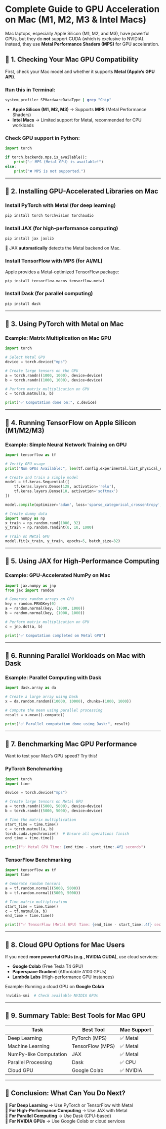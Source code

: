 # **Complete Guide to GPU Acceleration on Mac (M1, M2, M3 & Intel Macs)**  

Mac laptops, especially Apple Silicon (M1, M2, and M3), have powerful GPUs, but they do **not** support CUDA (which is exclusive to NVIDIA). Instead, they use **Metal Performance Shaders (MPS)** for GPU acceleration.

## **🔹 1. Checking Your Mac GPU Compatibility**
First, check your Mac model and whether it supports **Metal (Apple’s GPU API)**.

### **Run this in Terminal:**  
```bash
system_profiler SPHardwareDataType | grep "Chip"
```
- **Apple Silicon (M1, M2, M3)** → Supports **MPS** (Metal Performance Shaders)
- **Intel Macs** → Limited support for Metal, recommended for CPU workloads

### **Check GPU support in Python:**  
```python
import torch

if torch.backends.mps.is_available():
    print("✅ MPS (Metal GPU) is available!")
else:
    print("❌ MPS is not supported.")
```

---

## **🔹 2. Installing GPU-Accelerated Libraries on Mac**
### **Install PyTorch with Metal (for deep learning)**
```bash
pip install torch torchvision torchaudio
```

### **Install JAX (for high-performance computing)**
```bash
pip install jax jaxlib
```
🔹 JAX **automatically** detects the Metal backend on Mac.

### **Install TensorFlow with MPS (for AI/ML)**
Apple provides a Metal-optimized TensorFlow package:
```bash
pip install tensorflow-macos tensorflow-metal
```

### **Install Dask (for parallel computing)**
```bash
pip install dask
```

---

## **🔹 3. Using PyTorch with Metal on Mac**
### **Example: Matrix Multiplication on Mac GPU**
```python
import torch

# Select Metal GPU
device = torch.device("mps")

# Create large tensors on the GPU
a = torch.randn((1000, 1000), device=device)
b = torch.randn((1000, 1000), device=device)

# Perform matrix multiplication on GPU
c = torch.matmul(a, b)

print("✅ Computation done on:", c.device)
```

---

## **🔹 4. Running TensorFlow on Apple Silicon (M1/M2/M3)**
### **Example: Simple Neural Network Training on GPU**
```python
import tensorflow as tf

# Verify GPU usage
print("Num GPUs Available:", len(tf.config.experimental.list_physical_devices('GPU')))

# Create and train a simple model
model = tf.keras.Sequential([
    tf.keras.layers.Dense(128, activation='relu'),
    tf.keras.layers.Dense(10, activation='softmax')
])

model.compile(optimizer='adam', loss='sparse_categorical_crossentropy', metrics=['accuracy'])

# Create dummy data
import numpy as np
x_train = np.random.rand(1000, 32)
y_train = np.random.randint(0, 10, 1000)

# Train on Metal GPU
model.fit(x_train, y_train, epochs=5, batch_size=32)
```

---

## **🔹 5. Using JAX for High-Performance Computing**
### **Example: GPU-Accelerated NumPy on Mac**
```python
import jax.numpy as jnp
from jax import random

# Generate random arrays on GPU
key = random.PRNGKey(0)
a = random.normal(key, (1000, 1000))
b = random.normal(key, (1000, 1000))

# Perform matrix multiplication on GPU
c = jnp.dot(a, b)

print("✅ Computation completed on Metal GPU")
```

---

## **🔹 6. Running Parallel Workloads on Mac with Dask**
### **Example: Parallel Computing with Dask**
```python
import dask.array as da

# Create a large array using Dask
x = da.random.random((10000, 10000), chunks=(1000, 1000))

# Compute the mean using parallel processing
result = x.mean().compute()

print("✅ Parallel computation done using Dask:", result)
```

---

## **🔹 7. Benchmarking Mac GPU Performance**
Want to test your Mac’s GPU speed? Try this!

### **PyTorch Benchmarking**
```python
import torch
import time

device = torch.device("mps")

# Create large tensors on Metal GPU
a = torch.randn((5000, 5000), device=device)
b = torch.randn((5000, 5000), device=device)

# Time the matrix multiplication
start_time = time.time()
c = torch.matmul(a, b)
torch.cuda.synchronize()  # Ensure all operations finish
end_time = time.time()

print(f"✅ Metal GPU Time: {end_time - start_time:.4f} seconds")
```

### **TensorFlow Benchmarking**
```python
import tensorflow as tf
import time

# Generate random tensors
a = tf.random.normal((5000, 5000))
b = tf.random.normal((5000, 5000))

# Time matrix multiplication
start_time = time.time()
c = tf.matmul(a, b)
end_time = time.time()

print(f"✅ TensorFlow (Metal GPU) Time: {end_time - start_time:.4f} seconds")
```

---

## **🔹 8. Cloud GPU Options for Mac Users**
If you need **more powerful GPUs (e.g., NVIDIA CUDA)**, use cloud services:
- **Google Colab** (Free Tesla T4 GPU)
- **Paperspace Gradient** (Affordable A100 GPUs)
- **Lambda Labs** (High-performance GPU instances)

Example: Running a cloud GPU on **Google Colab**
```python
!nvidia-smi  # Check available NVIDIA GPUs
```

---

## **🔹 9. Summary Table: Best Tools for Mac GPU**
| **Task** | **Best Tool** | **Mac Support** |
|----------|--------------|----------------|
| Deep Learning | PyTorch (MPS) | ✅ Metal |
| Machine Learning | TensorFlow (MPS) | ✅ Metal |
| NumPy-like Computation | JAX | ✅ Metal |
| Parallel Processing | Dask | ✅ CPU |
| Cloud GPU | Google Colab | ✅ NVIDIA |

---

## **🚀 Conclusion: What Can You Do Next?**
🔹 **For Deep Learning** → Use PyTorch or TensorFlow with Metal  
🔹 **For High-Performance Computing** → Use JAX with Metal  
🔹 **For Parallel Computing** → Use Dask (CPU-based)  
🔹 **For NVIDIA GPUs** → Use Google Colab or cloud services  

